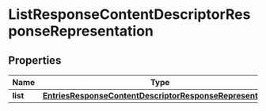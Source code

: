 # ListResponseContentDescriptorResponseRepresentation

## Properties
Name | Type | Description | Notes
------------ | ------------- | ------------- | -------------
**list** | [**EntriesResponseContentDescriptorResponseRepresentation**](EntriesResponseContentDescriptorResponseRepresentation.md) |  |  [optional]
